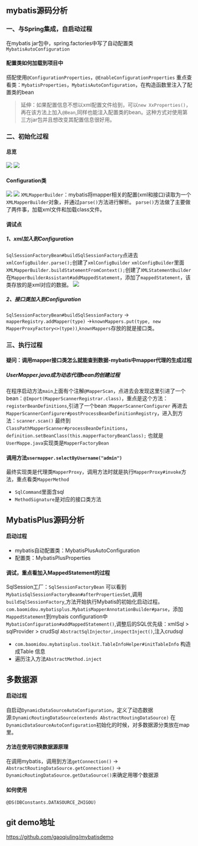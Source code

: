 ## mybatis源码分析

### 一、与Spring集成，自启动过程
在mybatis jar包中，spring.factories中写了自动配置类`MybatisAutoConfiguration`
#### 配置类如何加载到项目中
搭配使用`@ConfigurationProperties`，`@EnableConfigurationProperties`
重点查看类：`MybatisProperties`，`MybatisAutoConfiguration`，在构造函数里注入了配置类的bean
> 延伸：如果配置信息不想以xml配置文件给到，可以`new XxProperties()`，再在该方法上加入`@Bean`,同样也能注入配置类的bean。这种方式对使用第三方jar包并且想改变其配置信息很好用。

### 二、初始化过程
#### 总览
 ![](https://cc.hjfile.cn/cc/img/20230129/20230129095640273135.png)
 ![](https://cc.hjfile.cn/cc/img/20230129/2023012910144502695747.png)
#### Configuration类
 ![](https://cc.hjfile.cn/cc/img/20230129/202301291000109815653.png)
 ![](https://cc.hjfile.cn/cc/img/20230129/2023012910022560728745.png)
`XMLMapperBuilder`：mybatis将mapper相关的配置(xml和接口)读取为一个`XMLMapperBuilder`对象，并通过`parse()`方法进行解析。
`parse()`方法做了主要做了两件事，加载xml文件和加载class文件。
#### 调试点
##### 1、xml加入到Configuration
`SqlSessionFactoryBean#buildSqlSessionFactory`点进去`xmlConfigBuilder.parse();`创建了`xmlConfigBuilder`
`xmlConfigBuilder`里面`XMLMapperBuilder.buildStatementFromContext();`创建了`XMLStatementBuilder`
在`MapperBuilderAssistant#addMappedStatement`，添加了`mappedStatement`，该类存放的是xml对应的数据。
 ![](https://cc.hjfile.cn/cc/img/20230129/2023012910105360620073.png)

 ##### 2、接口类加入到Configuration
 `SqlSessionFactoryBean#buildSqlSessionFactory` -> `mapperRegistry.addMapper(type)` ->`knownMappers.put(type, new MapperProxyFactory<>(type))`,`knownMappers`存放的就是接口类。

### 三、执行过程
#### 疑问：调用mapper接口类怎么就能查到数据-mybatis中mapper代理的生成过程
##### UserMapper.java成为动态代理bean的创建过程
在程序启动方法`main`上面有个注解`@MapperScan`，点进去会发现这里引进了一个bean：`@Import(MapperScannerRegistrar.class)`，重点是这个方法：`registerBeanDefinitions`,引进了一个bean :`MapperScannerConfigurer`
再进去`MapperScannerConfigurer#postProcessBeanDefinitionRegistry`，进入到方法：`scanner.scan()`
最终到`ClassPathMapperScanner#processBeanDefinitions`，`definition.setBeanClass(this.mapperFactoryBeanClass);`
也就是`UserMappe.java`实现类是`MapperFactoryBean`
#### 调用方法`usermapper.selectByUsername("admin")`
最终实现类是代理类`MapperProxy`，调用方法时就是执行`MapperProxy#invoke`方法，重点看类`MapperMethod`
+ `SqlCommand`里面含sql
+ `MethodSignature`是对应的接口类方法

## MybatisPlus源码分析
#### 启动过程
+ mybatis自动配置类：MybatisPlusAutoConfiguration
+ 配置类：MybatisPlusProperties

#### 调试，重点看加入MappedStatement的过程
SqlSession工厂：`SqlSessionFactoryBean`
可以看到`MybatisSqlSessionFactoryBean#afterPropertiesSet`,调用`buildSqlSessionFactory`,方法开始执行Mybatis的初始化启动过程。
`com.baomidou.mybatisplus.MybatisMapperAnnotationBuilder#parse`，添加`MappedStatement`到mybais configuration中
`MybatisConfiguration#addMappedStatement()`,调整后的SQL优先级：xmlSql > sqlProvider > crudSql
`AbstractSqlInjector,inspectInject()`,注入crudsql
+ `com.baomidou.mybatisplus.toolkit.TableInfoHelper#initTableInfo` 构造成Table 信息
+ 遍历注入方法`AbstractMethod.inject`

## 多数据源
#### 启动过程
自启动`DynamicDataSourceAutoConfiguration`，定义了动态数据源:`DynamicRoutingDataSource(extends AbstractRoutingDataSource)`
在`DynamicDataSourceAutoConfiguration`初始化的时候，对多数据源分类放在map里。

#### 方法在使用切换数据源原理
在调用mybatis，调用到方法`getConnection()` -> `AbstractRoutingDataSource.getConnection()` -> `DynamicRoutingDataSource.getDataSource()`来确定用哪个数据源
#### 如何使用
`@DS(DBConstants.DATASOURCE_ZHIGOU)`

## git demo地址

https://github.com/gaoqiuling/mybatisdemo
